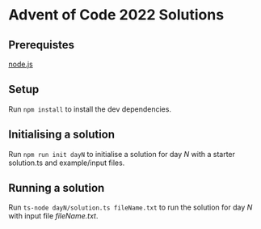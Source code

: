 # Advent of Code 2022 Solutions

## Prerequistes

[node.js](https://nodejs.org/) 

## Setup

Run `npm install` to install the dev dependencies.

## Initialising a solution

Run `npm run init dayN` to initialise a solution for day *N* with a starter solution.ts and example/input files.

## Running a solution

Run `ts-node dayN/solution.ts fileName.txt` to run the solution for day *N* with input file *fileName.txt*.  
